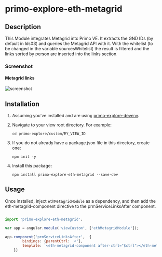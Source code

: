 # primo-explore-eth-metagrid

## Description

This Module integrates Metagrid into Primo VE.
It extracts the GND IDs (by default in lds03) and queries the Metagrid API with it.
With the whitelist (to be changed in the variable sourcesWhitelist) the result is filtered and the links sorted by person are inserted into the links section.

### Screenshot

#### Metagrid links
![screenshot](https://gitlab.com/ethlibrary/primo-explore-modules/primo-explore-eth-metagrid/-/raw/master/screenshot1.jpg)

## Installation

1. Assuming you've installed and are using [primo-explore-devenv](https://github.com/ExLibrisGroup/primo-explore-devenv).

2. Navigate to your view root directory. For example:
    ```
    cd primo-explore/custom/MY_VIEW_ID
    ```
3. If you do not already have a package.json file in this directory, create one:
    ```
    npm init -y
    ```
4. Install this package:
    ```
    npm install primo-explore-eth-metagrid --save-dev
    ```

## Usage

Once installed, inject `ethMetagridModule` as a dependency, and then add the eth-metagrid-component directive to the prmServiceLinksAfter component.

```js

import 'primo-explore-eth-metagrid';

var app = angular.module('viewCustom', ['ethMetagridModule']);

app.component('prmServiceLinksAfter',  {
        bindings: {parentCtrl: '<'},
        template: `<eth-metagrid-component after-ctrl="$ctrl"></eth-metagrid-component>`
    })

```

